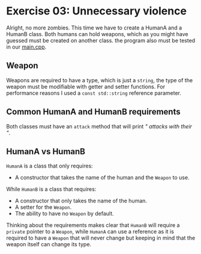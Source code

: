# Exercise 03: Unnecessary violence

Alright, no more zombies. This time we have to create a HumanA and a HumanB
class. Both humans can hold weapons, which as you might have guessed must be
created on another class. the program also must be tested in our
[main.cpp](https://github.com/xDec0de/42CPP/blob/main/module01/ex03/main.cpp).

## Weapon

Weapons are required to have a type, which is just a `string`, the type of
the weapon must be modifiable with getter and setter functions.
For performance reasons I used a `const std::string` reference parameter.

## Common HumanA and HumanB requirements

Both classes must have an `attack` method that will print
*"<name> attacks with their <weapon>"*.

## HumanA vs HumanB

`HumanA` is a class that only requires:
- A constructor that takes the name of the human and the `Weapon` to use.

While `HumanB` is a class that requires:
- A constructor that only takes the name of the human.
- A setter for the `Weapon`.
- The ability to have no `Weapon` by default.

Thinking about the requirements makes clear that `HumanB` will require a
`private` pointer to a `Weapon`, while `HumanA` can use a reference as it is
required to have a `Weapon` that will never change but keeping in mind that
the weapon itself can change its type.
